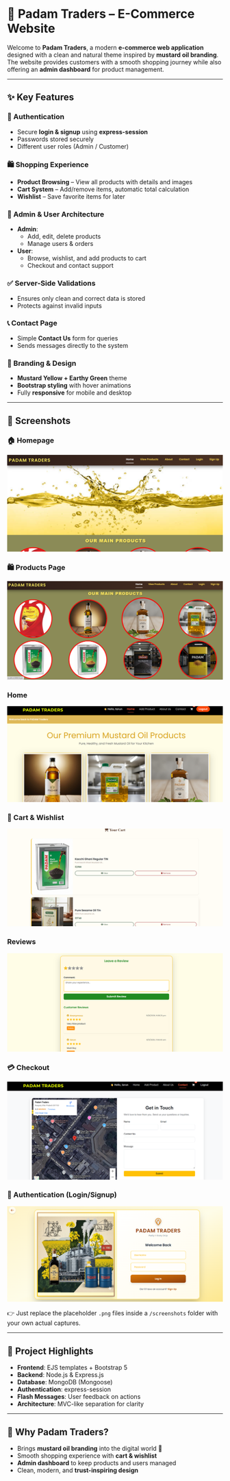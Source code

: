 # 🌿 Padam Traders – E-Commerce Website

Welcome to **Padam Traders**, a modern **e-commerce web application** designed with a clean and natural theme inspired by **mustard oil branding**.  
The website provides customers with a smooth shopping journey while also offering an **admin dashboard** for product management.

---

## ✨ Key Features

### 👤 Authentication
- Secure **login & signup** using **express-session**
- Passwords stored securely
- Different user roles (Admin / Customer)

### 🛍️ Shopping Experience
- **Product Browsing** – View all products with details and images  
- **Cart System** – Add/remove items, automatic total calculation  
- **Wishlist** – Save favorite items for later  

### 🛒 Admin & User Architecture
- **Admin**:  
  - Add, edit, delete products  
  - Manage users & orders  
- **User**:  
  - Browse, wishlist, and add products to cart  
  - Checkout and contact support  

### ✅ Server-Side Validations
- Ensures only clean and correct data is stored  
- Protects against invalid inputs  

### 📞 Contact Page
- Simple **Contact Us** form for queries  
- Sends messages directly to the system  

### 🎨 Branding & Design
- **Mustard Yellow + Earthy Green** theme  
- **Bootstrap styling** with hover animations  
- Fully **responsive** for mobile and desktop  

---

## 📸 Screenshots


### 🏠 Homepage
![Homepage](./screenshots/homepage.png)

### 🛍️ Products Page
![Products](./screenshots/products.png)

### Home
![Home](./screenshots/first.png)

### 🛒 Cart & Wishlist
![Cart](./screenshots/cart.png)

### Reviews
![Cart](./screenshots/review.png)

### 💳 Checkout
![Checkout](./screenshots/contact.png)

### 🔑 Authentication (Login/Signup)
![Login](./screenshots/login.png)

👉 Just replace the placeholder `.png` files inside a `/screenshots` folder with your own actual captures.

---

## 📂 Project Highlights

- **Frontend**: EJS templates + Bootstrap 5  
- **Backend**: Node.js & Express.js  
- **Database**: MongoDB (Mongoose)  
- **Authentication**: express-session  
- **Flash Messages**: User feedback on actions  
- **Architecture**: MVC-like separation for clarity  

---

## 🚀 Why Padam Traders?

- Brings **mustard oil branding** into the digital world 🌿  
- Smooth shopping experience with **cart & wishlist**  
- **Admin dashboard** to keep products and users managed  
- Clean, modern, and **trust-inspiring design**  


